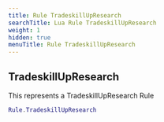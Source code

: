 ```yaml
---
title: Rule TradeskillUpResearch
searchTitle: Lua Rule TradeskillUpResearch
weight: 1
hidden: true
menuTitle: Rule TradeskillUpResearch
---
```

## TradeskillUpResearch

This represents a TradeskillUpResearch Rule
```lua
Rule.TradeskillUpResearch
```